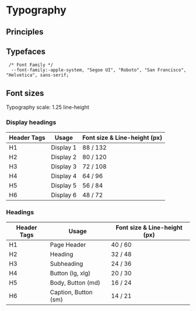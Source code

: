 # Typography

## Principles

## Typefaces

```
 /* Font Family */
  --font-family:-apple-system, "Segoe UI", "Roboto", "San Francisco", "Helvetica", sans-serif;
  ```

## Font sizes

Typography scale: 1.25 line-height

### Display headings
Header Tags | Usage | Font size & Line-height (px)
------------ | ------------- | -------------
H1 | Display 1 | 88 / 132
H2 | Display 2 | 80 / 120
H3 | Display 3 | 72 / 108
H4 | Display 4 | 64 / 96
H5 | Display 5 | 56 / 84
H6 | Display 6 | 48 / 72

### Headings
Header Tags | Usage | Font size & Line-height (px)
------------ | ------------- | -------------
H1 | Page Header | 40 / 60
H2 | Heading | 32 / 48
H3 | Subheading | 24 / 36
H4 | Button (lg, xlg) | 20 / 30
H5 | Body, Button (md) | 16 / 24
H6 | Caption, Button (sm) | 14 / 21

